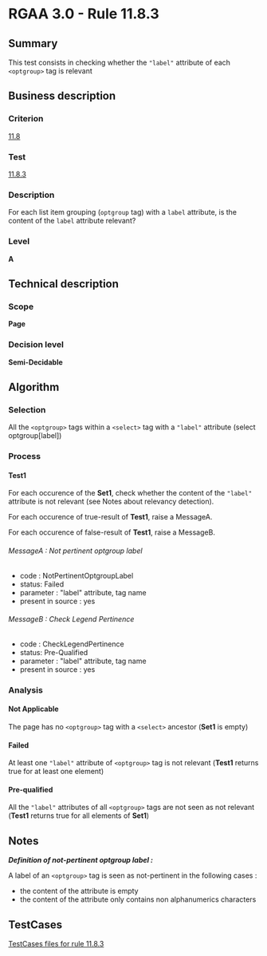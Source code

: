 # RGAA 3.0 -  Rule 11.8.3

## Summary

This test consists in checking whether the `"label"` attribute of each `<optgroup>` tag is relevant

## Business description

### Criterion

[11.8](http://asqatasun.github.io/RGAA--3.0--EN/RGAA3.0_Criteria_English_version_v1.html#crit-11-8)

### Test

[11.8.3](http://asqatasun.github.io/RGAA--3.0--EN/RGAA3.0_Criteria_English_version_v1.html#test-11-8-3)

### Description
For each list item
    grouping (<code>optgroup</code> tag) with a <code>label</code> attribute, is the
    content of the <code>label</code> attribute relevant? 


### Level

**A**

## Technical description

### Scope

**Page**

### Decision level

**Semi-Decidable**

## Algorithm

### Selection

All the `<optgroup>` tags within a `<select>` tag with a `"label"` attribute (select optgroup[label])

### Process

#### Test1

For each occurence of the **Set1**, check whether the content of the `"label"` attribute is not relevant (see Notes about relevancy detection).

For each occurence of true-result of **Test1**, raise a MessageA.

For each occurence of false-result of **Test1**, raise a MessageB.

###### MessageA : Not pertinent optgroup label

-   code : NotPertinentOptgroupLabel
-   status: Failed
-   parameter : "label" attribute, tag name
-   present in source : yes

###### MessageB : Check Legend Pertinence

-   code : CheckLegendPertinence
-   status: Pre-Qualified
-   parameter : "label" attribute, tag name
-   present in source : yes

### Analysis

#### Not Applicable

The page has no `<optgroup>` tag with a `<select>` ancestor (**Set1** is empty)

#### Failed 

At least one `"label"` attribute of `<optgroup>` tag is not relevant (**Test1** returns true for at least one element)

#### Pre-qualified

All the `"label"` attributes of all `<optgroup>` tags are not seen as not relevant (**Test1** returns true for all elements of **Set1**)

## Notes

***Definition of not-pertinent optgroup label :***

A label of an `<optgroup>` tag is seen as not-pertinent in the following cases :

-   the content of the attribute is empty
-   the content of the attribute only contains non alphanumerics characters



##  TestCases 

[TestCases files for rule 11.8.3](https://gitlab.com/asqatasun/Asqatasun/-/tree/master/rules/rules-rgaa3.0/src/test/resources/testcases/rgaa30/Rgaa30Rule110803/) 


